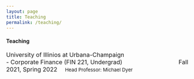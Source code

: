 ```yaml
---
layout: page
title: Teaching
permalink: /teaching/
---
```


#### **Teaching**<br>

<font size="3"> University of Illinios at Urbana-Champaign </font><br>
  <font size="3"> - Corporate Finance (FIN 221, Undergrad) &emsp;&emsp;&emsp;&emsp;&emsp;&emsp;&emsp;&emsp;&emsp; Fall 2021, Spring 2022 </font>
  <font size="2">  &emsp; Head Professor: Michael Dyer &emsp;&emsp;&emsp;&emsp;&emsp;&emsp;&emsp;&emsp;&emsp; </font>
  
